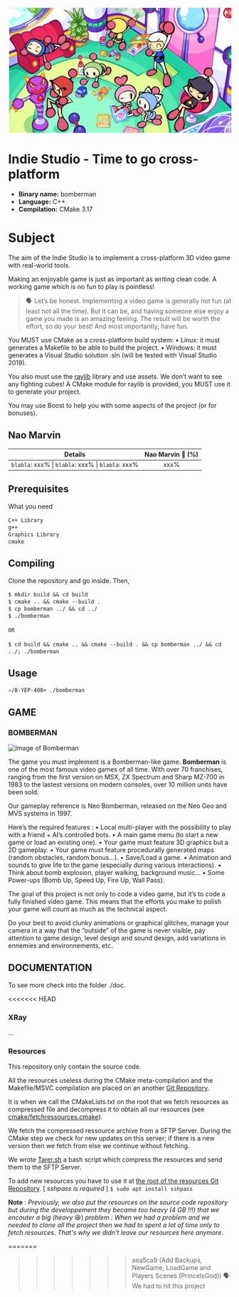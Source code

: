 <p align="center">
    <a><img src="./img/bomberman.gif" alt="[002]"></a>
</p>

# Indie Studio - Time to go cross-platform

- **Binary name:** bomberman
- **Language:** C++
- **Compilation:** CMake 3.17

# Subject

The aim of the Indie Studio is to implement a cross-platform 3D video game with real-world tools.

Making an enjoyable game is just as important as writing clean code.
A working game which is no fun to play is pointless!

> :speaking_head: Let’s be honest. Implementing a video game is generally not fun (at least not all the time). But it can be, and having someone else enjoy a game you made is an amazing feeling. The result will be worth the effort, so do your best! And most importantly, have fun.

You MUST use CMake as a cross-platform build system:
    • Linux: it must generates a Makefile to be able to build the project.
    • Windows: it must generates a Visual Studio solution .sln (will be tested with Visual Studio 2019).

You also must use the [raylib](!https://www.raylib.com/) library and use assets. We don’t want to see any fighting cubes! A CMake module for raylib is provided, you MUST use it to generate your project.

You may use Boost to help you with some aspects of the project (or for bonuses).

## Nao Marvin

| Details      | Nao Marvin :robot: (%) |
| ------------- |:-------------:|
| `blabla`: xxx% \| `blabla`: xxx% \| `blabla`: xxx% | xxx% |

## Prerequisites

What you need

```
C++ Library
g++
Graphics Library
cmake
```

## Compiling

Clone the repository and go inside. Then,

```
$ mkdir build && cd build
$ cmake .. && cmake --build .
$ cp bomberman ../ && cd ../
$ ./bomberman

OR

$ cd build && cmake .. && cmake --build . && cp bomberman ../ && cd ../; ./bomberman
```

## Usage

```
∼/B-YEP-400> ./bomberman
```

## GAME

### BOMBERMAN

![Image of Bomberman](https://ih1.redbubble.net/image.1974098109.8245/st,small,507x507-pad,600x600,f8f8f8.jpg)

The game you must implement is a Bomberman-like game.
**Bomberman** is one of the most famous video games of all time. With over 70 franchises, ranging from the first version on MSX, ZX Spectrum and Sharp MZ-700 in 1983 to the lastest versions on modern consoles, over 10 million units have been sold.

Our gameplay reference is Neo Bomberman, released on the Neo Geo and MVS systems in 1997.

Here’s the required features :
    • Local multi-player with the possibility to play with a friend + AI’s controlled bots.
    • A main game menu (to start a new game or load an existing one).
    • Your game must feature 3D graphics but a 2D gameplay.
    • Your game must feature procedurally generated maps (random obstacles, random bonus...).
    • Save/Load a game.
    • Animation and sounds to give life to the game (especially during various interactions).
    • Think about bomb explosion, player walking, background music...
    • Some Power-ups (Bomb Up, Speed Up, Fire Up, Wall Pass).

The goal of this project is not only to code a video game, but it’s to code a fully finished video game. This means that the efforts you make to polish your game will count as much as the technical aspect.

Do your best to avoid clunky animations or graphical glitches, manage your camera in a way that the “outside” of the game is never visible, pay attention to game design, level design and sound design, add variations in ennemies and environnements, etc.

## DOCUMENTATION

To see more check into the folder ./doc.

<<<<<<< HEAD
### XRay

...

### Resources

This repository only contain the source code.

All the resources useless during the CMake meta-compilation and the Makefile/MSVC compilation are placed on an another [Git Repository](https://github.com/Jose-JohnEm/indie-studio-ressources).

It is when we call the CMakeLists.txt on the root that we fetch resources as compressed file and decompress it to obtain all our resources (see [cmake/fetchressources.cmake](https://github.com/EpitechIT2020/B-YEP-400-LYN-4-1-indiestudio-lucas.guichard/tree/feature_fetch/cmake)).

We fetch the compressed ressource archive from a SFTP Server. During the CMake step we check for new updates on this server; if there is a new version then we fetch from else we continue without fetching.

We wrote [Tarer.sh](https://github.com/EpitechIT2020/B-YEP-400-LYN-4-1-indiestudio-lucas.guichard/tree/script/tarer.sh) a bash script which compress the resources and send them to the SFTP Server.

To add new resources you have to use it at [the root of the resources Git Repository](https://github.com/Jose-JohnEm/indie-studio-ressources).
[ _sshpass is required_ ]
`$ sudo apt install sshpass`

**Note** : _Previously, we also put the resources on the source code repository but during the developpement they became too heavy (4 GB !!!) that we encouter a big (heavy_ :laughing:) _problem :_
_When we had a problem and we needed to clone all the project then we had to spent a lot of time only to fetch resources._
_That's why we didn't leave our resources here anymore_.

=======
>>>>>>> aea5ca9 (Add Backups, NewGame, LoadGame and Players Scenes (PrinceIsGod))
> :speaking_head: We had to hit this project
